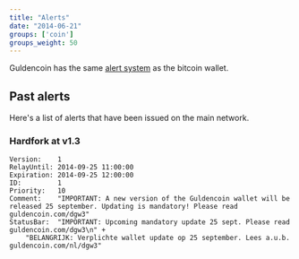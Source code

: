 ```yaml
---
title: "Alerts"
date: "2014-06-21"
groups: ['coin']
groups_weight: 50
---
```


Guldencoin has the same [alert system](https://en.bitcoin.it/wiki/Alerts) as the bitcoin wallet.

## Past alerts
Here's a list of alerts that have been issued on the main network.

### Hardfork at v1.3
```
Version:    1
RelayUntil: 2014-09-25 11:00:00
Expiration: 2014-09-25 12:00:00
ID:         1
Priority:   10
Comment:    "IMPORTANT: A new version of the Guldencoin wallet will be released 25 september. Updating is mandatory! Please read guldencoin.com/dgw3"
StatusBar:  "IMPORTANT: Upcoming mandatory update 25 sept. Please read guldencoin.com/dgw3\n" +
	"BELANGRIJK: Verplichte wallet update op 25 september. Lees a.u.b. guldencoin.com/nl/dgw3"
```
